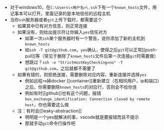 - 对于windows10，在`C:\Users\<用户名>\.ssh`下有一个`known_hosts`文件，用记事本可以打开。里面记录的是本地信任的远程主机
- 当你`ssh`服务器或者`git`上传下载时，都需要这个
  - 如果其中已有对方信息，则正常连接
  - 如果没有，则给出提示符让你输入`yes`信任对方
    - 如第一次`ssh`某个服务器时有一个警告，说你添加了新的主机到`known_hosts`
    - 如`ssh -T git@github.com`，`yes`确认，使得之后`git`可以正常[[push-pull]]等（常见于删除了`known_hosts`文件后第一次连接`git`时需要做）
    - 想跳过？`ssh -o "StrictHostKeyChecking=no" -T git@github.com`，之后就都不需要了
  - 如果有错的，则拒绝连接，需要删除对应内容，重新连接并选择`yes`
    - 例如远程`rm`掉docker [[container]]重新建立（在相同用户，ip和端口）之后，你需要删除`known_hosts`的对应行，否则会不给你连
    - 例如有时[[github]]也有这个问题，报错`kex_exchange_identification: Connection closed by remote host`，你也需要这么做
  - 注：有时会[[leaky-abstraction]]
    - 明明是一个yes就解决的事，vscode就是要报错而且不提示
    - 那就手动`git`命令行操作吧